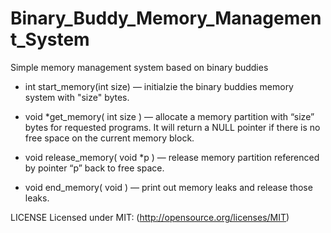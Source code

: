 # Binary_Buddy_Memory_Management_System
Simple memory management system based on binary buddies

- int start_memory(int size) — initialzie the binary buddies memory system with "size" bytes.

- void *get_memory( int size ) — allocate a memory partition with “size” bytes for requested programs. It will return a
NULL pointer if there is no free space on the current memory block.

- void release_memory( void *p ) — release memory partition referenced by pointer “p” back to free space.

- void end_memory( void ) — print out memory leaks and release those leaks. 

LICENSE
Licensed under MIT: (http://opensource.org/licenses/MIT)
